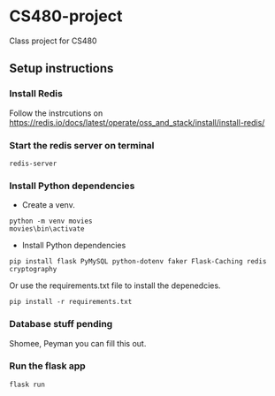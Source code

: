 # CS480-project
Class project for CS480

## Setup instructions

### Install Redis
Follow the instrcutions on https://redis.io/docs/latest/operate/oss_and_stack/install/install-redis/

### Start the redis server on terminal
```shell
redis-server
```

### Install Python dependencies
- Create a venv.
```shell
python -m venv movies
movies\bin\activate
```
- Install Python dependencies 

```shell
pip install flask PyMySQL python-dotenv faker Flask-Caching redis cryptography
```
Or use the requirements.txt file to install the depenedcies.

```shell
pip install -r requirements.txt
```

### Database stuff pending
Shomee, Peyman you can fill this out.

### Run the flask app
```shell
flask run
```